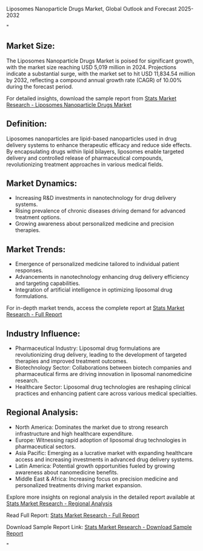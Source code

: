 Liposomes Nanoparticle Drugs Market, Global Outlook and Forecast 2025-2032 

"<h2>Market Size:</h2>
<p>The Liposomes Nanoparticle Drugs Market is poised for significant growth, with the market size reaching USD 5,019 million in 2024. Projections indicate a substantial surge, with the market set to hit USD 11,834.54 million by 2032, reflecting a compound annual growth rate (CAGR) of 10.00% during the forecast period.</p>
<p>For detailed insights, download the sample report from <a href='https://www.statsmarketresearch.com/download-free-sample/8028266/global-liposomes-nanoparticle-drugs-forecast-2025-2032-792'>Stats Market Research - Liposomes Nanoparticle Drugs Market</a></p>

<h2>Definition:</h2>
<p>Liposomes nanoparticles are lipid-based nanoparticles used in drug delivery systems to enhance therapeutic efficacy and reduce side effects. By encapsulating drugs within lipid bilayers, liposomes enable targeted delivery and controlled release of pharmaceutical compounds, revolutionizing treatment approaches in various medical fields.</p>

<h2>Market Dynamics:</h2>
<ul>
  <li>Increasing R&D investments in nanotechnology for drug delivery systems.</li>
  <li>Rising prevalence of chronic diseases driving demand for advanced treatment options.</li>
  <li>Growing awareness about personalized medicine and precision therapies.</li>
</ul>

<h2>Market Trends:</h2>
<ul>
  <li>Emergence of personalized medicine tailored to individual patient responses.</li>
  <li>Advancements in nanotechnology enhancing drug delivery efficiency and targeting capabilities.</li>
  <li>Integration of artificial intelligence in optimizing liposomal drug formulations.</li>
</ul>
<p>For in-depth market trends, access the complete report at <a href='https://www.statsmarketresearch.com/global-liposomes-nanoparticle-drugs-forecast-2025-2032-792-8028266'>Stats Market Research - Full Report</a></p>

<h2>Industry Influence:</h2>
<ul>
  <li>Pharmaceutical Industry: Liposomal drug formulations are revolutionizing drug delivery, leading to the development of targeted therapies and improved treatment outcomes.</li>
  <li>Biotechnology Sector: Collaborations between biotech companies and pharmaceutical firms are driving innovation in liposomal nanomedicine research.</li>
  <li>Healthcare Sector: Liposomal drug technologies are reshaping clinical practices and enhancing patient care across various medical specialties.</li>
</ul>

<h2>Regional Analysis:</h2>
<ul>
  <li>North America: Dominates the market due to strong research infrastructure and high healthcare expenditure.</li>
  <li>Europe: Witnessing rapid adoption of liposomal drug technologies in pharmaceutical sectors.</li>
  <li>Asia Pacific: Emerging as a lucrative market with expanding healthcare access and increasing investments in advanced drug delivery systems.</li>
  <li>Latin America: Potential growth opportunities fueled by growing awareness about nanomedicine benefits.</li>
  <li>Middle East & Africa: Increasing focus on precision medicine and personalized treatments driving market expansion.</li>
</ul>
<p>Explore more insights on regional analysis in the detailed report available at <a href='https://www.statsmarketresearch.com/global-liposomes-nanoparticle-drugs-forecast-2025-2032-792-8028266'>Stats Market Research - Regional Analysis</a></p>

<p>Read Full Report: <a href='https://www.statsmarketresearch.com/global-liposomes-nanoparticle-drugs-forecast-2025-2032-792-8028266'>Stats Market Research - Full Report</a></p>
<p>Download Sample Report Link: <a href='https://www.statsmarketresearch.com/download-free-sample/8028266/global-liposomes-nanoparticle-drugs-forecast-2025-2032-792'>Stats Market Research - Download Sample Report</a></p>"
